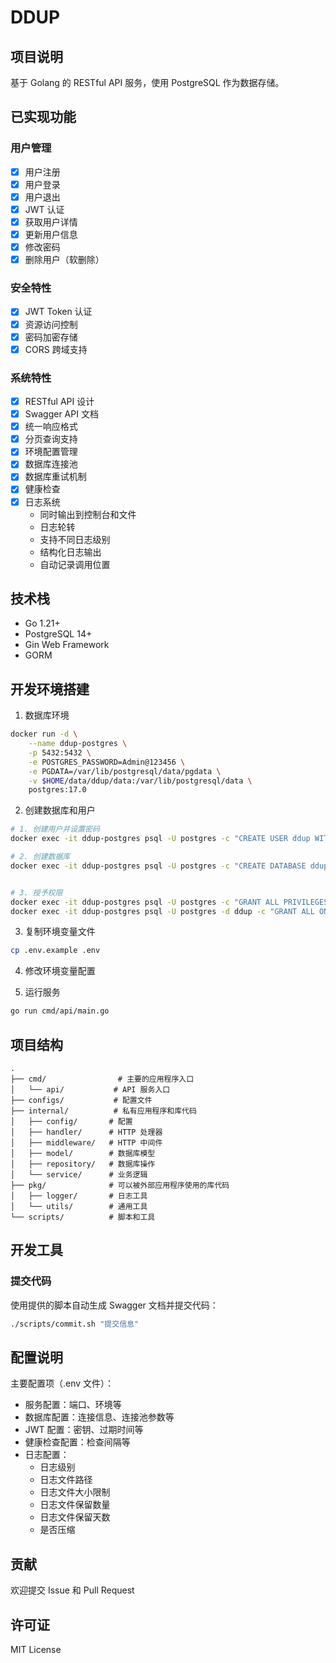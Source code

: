 # DDUP

## 项目说明
基于 Golang 的 RESTful API 服务，使用 PostgreSQL 作为数据存储。

## 已实现功能

### 用户管理
- [x] 用户注册
- [x] 用户登录
- [x] 用户退出
- [x] JWT 认证
- [x] 获取用户详情
- [x] 更新用户信息
- [x] 修改密码
- [x] 删除用户（软删除）

### 安全特性
- [x] JWT Token 认证
- [x] 资源访问控制
- [x] 密码加密存储
- [x] CORS 跨域支持

### 系统特性
- [x] RESTful API 设计
- [x] Swagger API 文档
- [x] 统一响应格式
- [x] 分页查询支持
- [x] 环境配置管理
- [x] 数据库连接池
- [x] 数据库重试机制
- [x] 健康检查
- [x] 日志系统
  - 同时输出到控制台和文件
  - 日志轮转
  - 支持不同日志级别
  - 结构化日志输出
  - 自动记录调用位置

## 技术栈
- Go 1.21+
- PostgreSQL 14+
- Gin Web Framework
- GORM

## 开发环境搭建
1. 数据库环境
```bash
docker run -d \
    --name ddup-postgres \
    -p 5432:5432 \
    -e POSTGRES_PASSWORD=Admin@123456 \
    -e PGDATA=/var/lib/postgresql/data/pgdata \
    -v $HOME/data/ddup/data:/var/lib/postgresql/data \
    postgres:17.0
```

2. 创建数据库和用户

```bash
# 1. 创建用户并设置密码
docker exec -it ddup-postgres psql -U postgres -c "CREATE USER ddup WITH PASSWORD 'Ddup@123456';"

# 2. 创建数据库
docker exec -it ddup-postgres psql -U postgres -c "CREATE DATABASE ddup owner ddup;"


# 3. 授予权限
docker exec -it ddup-postgres psql -U postgres -c "GRANT ALL PRIVILEGES ON DATABASE ddup TO ddup;"
docker exec -it ddup-postgres psql -U postgres -d ddup -c "GRANT ALL ON SCHEMA public TO ddup;"
```

3. 复制环境变量文件

```bash
cp .env.example .env
```

4. 修改环境变量配置

5. 运行服务
```bash
go run cmd/api/main.go
```

## 项目结构
```
.
├── cmd/                # 主要的应用程序入口
│   └── api/           # API 服务入口
├── configs/           # 配置文件
├── internal/          # 私有应用程序和库代码
│   ├── config/       # 配置
│   ├── handler/      # HTTP 处理器
│   ├── middleware/   # HTTP 中间件
│   ├── model/        # 数据库模型
│   ├── repository/   # 数据库操作
│   └── service/      # 业务逻辑
├── pkg/              # 可以被外部应用程序使用的库代码
│   ├── logger/       # 日志工具
│   └── utils/        # 通用工具
└── scripts/          # 脚本和工具
```

## 开发工具

### 提交代码

使用提供的脚本自动生成 Swagger 文档并提交代码：
```bash
./scripts/commit.sh "提交信息"
```

## 配置说明

主要配置项（.env 文件）：

- 服务配置：端口、环境等
- 数据库配置：连接信息、连接池参数等
- JWT 配置：密钥、过期时间等
- 健康检查配置：检查间隔等
- 日志配置：
  - 日志级别
  - 日志文件路径
  - 日志文件大小限制
  - 日志文件保留数量
  - 日志文件保留天数
  - 是否压缩

## 贡献

欢迎提交 Issue 和 Pull Request

## 许可证

MIT License